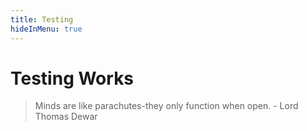 ```yaml
---
title: Testing
hideInMenu: true
---
```

# Testing Works

> Minds are like parachutes-they only function when open. - Lord Thomas Dewar
